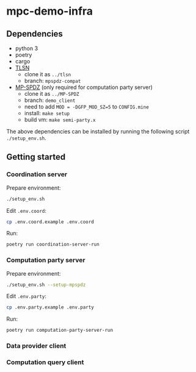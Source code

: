 # mpc-demo-infra

## Dependencies
- python 3
- poetry
- cargo
- [TLSN](https://github.com/ZKStats/tlsn)
    - clone it as `../tlsn`
    - branch: `mpspdz-compat`
- [MP-SPDZ](https://github.com/ZKStats/MP-SPDZ) (only required for computation party server)
    - clone it as `../MP-SPDZ`
    - branch: `demo_client`
    - need to add `MOD = -DGFP_MOD_SZ=5` to `CONFIG.mine`
    - install: `make setup`
    - build vm: `make semi-party.x`

The above dependencies can be installed by running the following script `./setup_env.sh`.

## Getting started
### Coordination server
Prepare environment:
```bash
./setup_env.sh
```

Edit `.env.coord`:
```bash
cp .env.coord.example .env.coord
```

Run:
```bash
poetry run coordination-server-run
```

### Computation party server
Prepare environment:
```bash
./setup_env.sh --setup-mpspdz
```

Edit `.env.party`:
```bash
cp .env.party.example .env.party
```

Run:
```bash
poetry run computation-party-server-run
```

### Data provider client

### Computation query client
